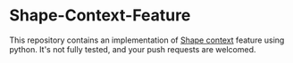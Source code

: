 # Shape-Context-Feature

This repository contains an implementation of [Shape context](https://en.wikipedia.org/wiki/Shape_context) feature using python. It's not fully tested, and your push requests are welcomed.
